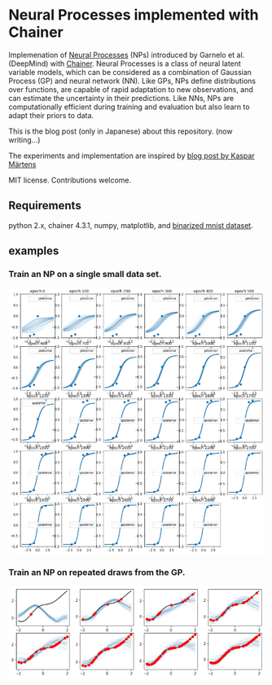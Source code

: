 # Neural Processes implemented with Chainer
Implemenation of [Neural Processes](https://arxiv.org/pdf/1807.01622) (NPs) introduced by Garnelo et al. (DeepMind) with [Chainer](https://chainer.org/). Neural Processes is a class of neural latent variable models, which can be considered as a combination of Gaussian Process (GP) and neural network (NN). Like GPs, NPs define distributions over functions, are capable of rapid adaptation to new observations, and can estimate the uncertainty in their predictions. Like NNs, NPs are computationally efficient during training and evaluation but also learn to adapt their priors to data.

This is the blog post (only in Japanese) about this repository. (now writing...)

The experiments and implementation are inspired by [blog post by Kaspar Märtens](https://kasparmartens.rbind.io/post/np/)

MIT license. Contributions welcome.

## Requirements
python 2.x, chainer 4.3.1, numpy, matplotlib, and [binarized mnist dataset](https://github.com/mgermain/MADE/releases/download/ICML2015/binarized_mnist.npz).

## examples

### Train an NP on a single small data set.

![1d](./fig/1d.png)


### Train an NP on repeated draws from the GP.

![gp](./fig/gp.png)